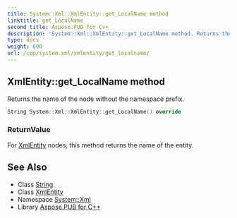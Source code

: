 ```yaml
---
title: System::Xml::XmlEntity::get_LocalName method
linktitle: get_LocalName
second_title: Aspose.PUB for C++
description: 'System::Xml::XmlEntity::get_LocalName method. Returns the name of the node without the namespace prefix in C++.'
type: docs
weight: 600
url: /cpp/system.xml/xmlentity/get_localname/
---
```

## XmlEntity::get_LocalName method


Returns the name of the node without the namespace prefix.

```cpp
String System::Xml::XmlEntity::get_LocalName() override
```


### ReturnValue

For [XmlEntity](../) nodes, this method returns the name of the entity.

## See Also

* Class [String](../../../system/string/)
* Class [XmlEntity](../)
* Namespace [System::Xml](../../)
* Library [Aspose.PUB for C++](../../../)
